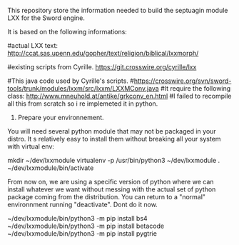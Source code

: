 This repository store the information needed to build the septuagin module LXX for the Sword engine.

It is based on the following informations:

#actual LXX text:
http://ccat.sas.upenn.edu/gopher/text/religion/biblical/lxxmorph/

#existing scripts from Cyrille.
https://git.crosswire.org/cyrille/lxx

#This java code used by Cyrille's scripts.
#https://crosswire.org/svn/sword-tools/trunk/modules/lxxm/src/lxxm/LXXMConv.java
#It require the following class: http://www.mneuhold.at/antike/grkconv_en.html
#I failed to recompile all this from scratch so i re implemeted it in python.

1) Prepare your environnement.

You will need several python module that may not be packaged in your distro.
It s relatively easy to install them without breaking all your system with virtual env:

mkdir ~/dev/lxxmodule
virtualenv -p /usr/bin/python3 ~/dev/lxxmodule
. ~/dev/lxxmodule/bin/activate

From now on, we are using a specific version of python where we can install whatever we want without messing with the actual set of python package coming from the distribution.
You can return to a "normal" environnment running "deactivate". Dont do it now.

~/dev/lxxmodule/bin/python3 -m pip install bs4
~/dev/lxxmodule/bin/python3 -m pip install betacode
~/dev/lxxmodule/bin/python3 -m pip install pygtrie



